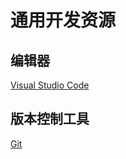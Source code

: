 # 通用开发资源
## 编辑器
[Visual Studio Code](https://code.visualstudio.com/)
## 版本控制工具
[Git](https://git-scm.com/)